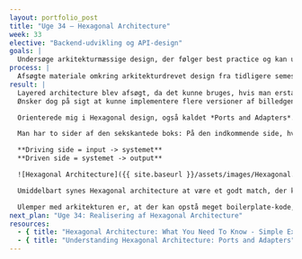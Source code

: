 ```yaml
---
layout: portfolio_post
title: "Uge 34 – Hexagonal Architecture"
week: 33
elective: "Backend-udvikling og API-design"
goals: |
  Undersøge arkitekturmæssige design, der følger best practice og kan udstille ekstern port samt håndtere kald til eksterne API’er.
process: |
  Afsøgte materiale omkring arkitekturdrevet design fra tidligere semestre, søgte på nettet efter alternativer.
result: |
  Layered architecture blev afsøgt, da det kunne bruges, hvis man erstattede repository-laget med fx en type *GoogleVisionClient*.  
  Ønsker dog på sigt at kunne implementere flere versioner af billedgenkendelsestjenester, således at resultaterne kan sammenlignes. Bevæget mig derfor væk fra denne idé.  

  Orienterede mig i Hexagonal design, også kaldet *Ports and Adapters*. Dette er en softwarearkitektur, hvor man ser for sig en sekskantet boks. I midten af denne boks er al domænelogikken. Rundt omkring denne logik finder man “porte” (interfaces), og på ydersiden af disse porte sidder “adapters”, som forbinder kernen til omverdenen.  

  Man har to sider af den sekskantede boks: På den indkommende side, hvor man modtager data, findes **Driving side** – altså det, der initierer handlingen. På den anden side har man **Driven side**, dvs. den, der bliver kaldt. Driving side sender input ind i kernen, mens driven side er den del, der sættes i gang.  

  **Driving side = input -> systemet**  
  **Driven side = systemet -> output**

  ![Hexagonal Architecture]({{ site.baseurl }}/assets/images/Hexagonal.png)

  Umiddelbart synes Hexagonal architecture at være et godt match, der kan gøre koden robust og skalerbar. Der virker desuden til at være gode muligheder for test, da domænelogikken er adskilt. Nye adapters kan implementeres med meget lidt indflydelse på forretningslogikken.  

  Ulemper med arkitekturen er, at der kan opstå meget boilerplate-kode, der skal skrives, samt interfaces og implementeringer af disse. Ved større applikationer kan der opstå latenstid, men det vurderes ikke som tilfældet ved vores projekt.
next_plan: "Uge 34: Realisering af Hexagonal Architecture"
resources:
  - { title: "Hexagonal Architecture: What You Need To Know - Simple Explanation", url: "https://www.youtube.com/watch?v=bDWApqAUjEI&t=64s" }
  - { title: "Understanding Hexagonal Architecture: Ports and Adapters", url: "https://medium.com/@erickzanetti/understanding-hexagonal-architecture-ports-and-adapters-8945fc3e3dc0" }
---
```


